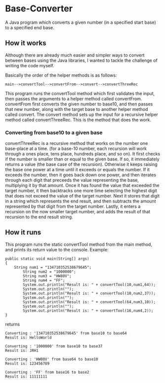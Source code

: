 # Base-Converter
A Java program which converts a given number (in a specified start base) to a specified end base.

## How it works

Although there are already much easier and simpler ways to convert between bases using the Java libraries, I wanted to tackle the challenge of writing the code myself. 

Basically the order of the helper methods is as follows: 
```
main-->convertTool-->convertFrom-->convert-->convertThreeRec
```

This program runs the convertTool method which first validates the input, then passes the arguments to a helper method called convertFrom. convertFrom first converts the given number to base10, and then passes that new number, along with the target base to another helper method called convert. The convert method sets up the input for a recursive helper method called convertThreeRec. This is the method that does the work.

### Converting from base10 to a given base

convertThreeRec is a recursive method that works on the number one base-place at a time. (for a base-10 number, each recursion will work through a ones place, tens place, hundreds place, and so on). It first checks if the number is smaller than or equal to the given base. If so, it immediately returns a value (the base case of the recursion). Otherwise it keeps raising the base one power at a time until it exceeds or equals the number. If it exceeds the number, then it goes back down one power, and then iterates through each digit that preceeds the value representing the base, multiplying it by that amount. Once it has found the value that exceeded the target number, it then backtracks one more time selecting the highest digit that does not exceed the value of the target number. Next it stores that digit in a string which represents the end result, and then subtracts the amount represented by that digit from the target number. Lastly, it enters a recursion on the now smaller target number, and adds the result of that recursion to the end result string.

## How it runs

This program runs the static convertTool method from the main method, and prints its return value to the console. Example:

```
public static void main(String[] args)
{
    String num1 = "134710352538679645";
		String num2 = "1000000";
		String num3 = "HW80V";
		String num4 = "FF";
		System.out.println("Result is: " + convertTool(10,num1,64));
		System.out.println("");
		System.out.println("Result is: " + convertTool(10,num2,37));
		System.out.println("");
		System.out.println("Result is: " + convertTool(64,num3,10));
		System.out.println("");
		System.out.println("Result is: " + convertTool(16,num4,2));
}
```

returns

```
Converting : '134710352538679645' from base10 to base64
Result is: HelloWorld

Converting : '1000000' from base10 to base37
Result is: JRH1

Converting : 'HW80V' from base64 to base10
Result is: 123456789

Converting : 'FF' from base16 to base2
Result is: 11111111
```

    


